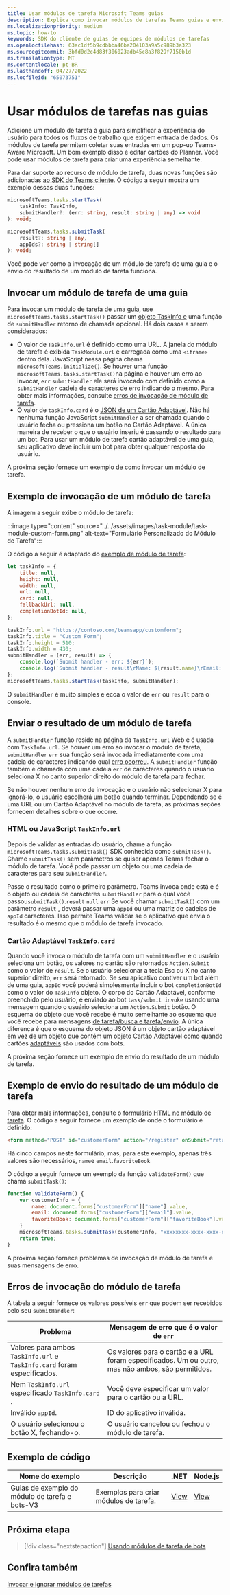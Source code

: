 ```yaml
---
title: Usar módulos de tarefa Microsoft Teams guias
description: Explica como invocar módulos de tarefas Teams guias e enviar seu resultado usando o SDK do Microsoft Teams cliente. Ele inclui exemplos de código.
ms.localizationpriority: medium
ms.topic: how-to
keywords: SDK do cliente de guias de equipes de módulos de tarefas
ms.openlocfilehash: 63ac1df5b9cdbbba46ba204103a9a5c989b3a323
ms.sourcegitcommit: 3bfd0d2c4d83f306023adb45c8a3f829f7150b1d
ms.translationtype: MT
ms.contentlocale: pt-BR
ms.lasthandoff: 04/27/2022
ms.locfileid: "65073751"
---
```

# <a name="use-task-modules-in-tabs"></a>Usar módulos de tarefas nas guias

Adicione um módulo de tarefa à guia para simplificar a experiência do usuário para todos os fluxos de trabalho que exigem entrada de dados. Os módulos de tarefa permitem coletar suas entradas em um pop-up Teams-Aware Microsoft. Um bom exemplo disso é editar cartões do Planner. Você pode usar módulos de tarefa para criar uma experiência semelhante.

Para dar suporte ao recurso de módulo de tarefa, duas novas funções são adicionadas [ao SDK do Teams cliente](/javascript/api/overview/msteams-client). O código a seguir mostra um exemplo dessas duas funções:

```typescript
microsoftTeams.tasks.startTask(
    taskInfo: TaskInfo,
    submitHandler?: (err: string, result: string | any) => void
): void;

microsoftTeams.tasks.submitTask(
    result?: string | any,
    appIds?: string | string[]
): void;
```

Você pode ver como a invocação de um módulo de tarefa de uma guia e o envio do resultado de um módulo de tarefa funciona.

## <a name="invoke-a-task-module-from-a-tab"></a>Invocar um módulo de tarefa de uma guia

Para invocar um módulo de tarefa de uma guia, use `microsoftTeams.tasks.startTask()` passar um [objeto TaskInfo e](~/task-modules-and-cards/task-modules/invoking-task-modules.md#the-taskinfo-object) uma função de `submitHandler` retorno de chamada opcional. Há dois casos a serem considerados:

* O valor de `TaskInfo.url` é definido como uma URL. A janela do módulo de tarefa é exibida `TaskModule.url` e carregada como uma `<iframe>` dentro dela. JavaScript nessa página chama `microsoftTeams.initialize()`. Se houver uma função `microsoftTeams.tasks.startTask()`na página e houver um erro ao invocar, `err` `submitHandler` ele será invocado com definido como a `submitHandler` cadeia de caracteres de erro indicando o mesmo. Para obter mais informações, consulte [erros de invocação de módulo de tarefa](#task-module-invocation-errors).
* O valor de `taskInfo.card` é o [JSON de um Cartão Adaptável](~/task-modules-and-cards/task-modules/invoking-task-modules.md#adaptive-card-or-adaptive-card-bot-card-attachment). Não há nenhuma função JavaScript `submitHandler` a ser chamada quando o usuário fecha ou pressiona um botão no Cartão Adaptável. A única maneira de receber o que o usuário inseriu é passando o resultado para um bot. Para usar um módulo de tarefa cartão adaptável de uma guia, seu aplicativo deve incluir um bot para obter qualquer resposta do usuário.

A próxima seção fornece um exemplo de como invocar um módulo de tarefa.

## <a name="example-of-invoking-a-task-module"></a>Exemplo de invocação de um módulo de tarefa

A imagem a seguir exibe o módulo de tarefa:

:::image type="content" source="../../assets/images/task-module/task-module-custom-form.png" alt-text="Formulário Personalizado do Módulo de Tarefa":::

O código a seguir é adaptado do [exemplo de módulo de tarefa](~/task-modules-and-cards/task-modules/invoking-task-modules.md#code-sample):

```javascript
let taskInfo = {
    title: null,
    height: null,
    width: null,
    url: null,
    card: null,
    fallbackUrl: null,
    completionBotId: null,
};

taskInfo.url = "https://contoso.com/teamsapp/customform";
taskInfo.title = "Custom Form";
taskInfo.height = 510;
taskInfo.width = 430;
submitHandler = (err, result) => {
    console.log(`Submit handler - err: ${err}`);
    console.log(`Submit handler - result\rName: ${result.name}\rEmail: ${result.email}\rFavorite book: ${result.favoriteBook}`);
};
microsoftTeams.tasks.startTask(taskInfo, submitHandler);
```

O `submitHandler` é muito simples e ecoa o valor de `err` ou `result` para o console.

## <a name="submit-the-result-of-a-task-module"></a>Enviar o resultado de um módulo de tarefa

A `submitHandler` função reside na página da `TaskInfo.url` Web e é usada com `TaskInfo.url`. Se houver um erro ao invocar o módulo de tarefa, `submitHandler` `err` sua função será invocada imediatamente com uma cadeia de caracteres indicando qual [erro ocorreu](#task-module-invocation-errors). A `submitHandler` função também é chamada com uma cadeia `err` de caracteres quando o usuário seleciona X no canto superior direito do módulo de tarefa para fechar.

Se não houver nenhum erro de invocação e o usuário não selecionar X para ignorá-lo, o usuário escolherá um botão quando terminar. Dependendo se é uma URL ou um Cartão Adaptável no módulo de tarefa, as próximas seções fornecem detalhes sobre o que ocorre.

### <a name="html-or-javascript-taskinfourl"></a>HTML ou JavaScript `TaskInfo.url`

Depois de validar as entradas do usuário, chame a função `microsoftTeams.tasks.submitTask()` SDK conhecida como `submitTask()`. Chame `submitTask()` sem parâmetros se quiser apenas Teams fechar o módulo de tarefa. Você pode passar um objeto ou uma cadeia de caracteres para seu `submitHandler`.

Passe o resultado como o primeiro parâmetro. Teams invoca onde está e é o objeto ou cadeia de caracteres `submitHandler` para o qual você passou`submitTask()`.`result` `null` `err` Se você chamar `submitTask()` com um parâmetro `result` , deverá passar uma `appId` ou uma matriz de cadeias de `appId` caracteres. Isso permite Teams validar se o aplicativo que envia o resultado é o mesmo que o módulo de tarefa invocado.

### <a name="adaptive-card-taskinfocard"></a>Cartão Adaptável `TaskInfo.card`

Quando você invoca o módulo de tarefa com um `submitHandler` e o usuário seleciona um botão, os valores no cartão são retornados `Action.Submit` como o valor de `result`. Se o usuário selecionar a tecla Esc ou X no canto superior direito, `err` será retornado. Se seu aplicativo contiver um bot além de uma guia, `appId` você poderá simplesmente incluir o bot `completionBotId` como o valor do `TaskInfo` objeto. O corpo do Cartão Adaptável, conforme preenchido pelo usuário, é enviado ao bot `task/submit invoke` usando uma mensagem quando o usuário seleciona um `Action.Submit` botão. O esquema do objeto que você recebe é muito semelhante ao esquema que você recebe para mensagens [de tarefa/busca e tarefa/envio](~/task-modules-and-cards/task-modules/task-modules-bots.md#payload-of-taskfetch-and-tasksubmit-messages). A única diferença é que o esquema do objeto JSON é um objeto cartão adaptável em vez de um objeto que contém um objeto Cartão Adaptável como quando cartões [adaptáveis](~/task-modules-and-cards/task-modules/task-modules-bots.md#payload-of-taskfetch-and-tasksubmit-messages) são usados com bots.

A próxima seção fornece um exemplo de envio do resultado de um módulo de tarefa.

## <a name="example-of-submitting-the-result-of-a-task-module"></a>Exemplo de envio do resultado de um módulo de tarefa

Para obter mais informações, consulte o [formulário HTML no módulo de tarefa](#example-of-invoking-a-task-module). O código a seguir fornece um exemplo de onde o formulário é definido:

```html
<form method="POST" id="customerForm" action="/register" onSubmit="return validateForm()">
```

Há cinco campos neste formulário, mas, para este exemplo, apenas três valores são necessários, `name`e `email`.`favoriteBook`

O código a seguir fornece um exemplo da função `validateForm()` que chama `submitTask()`:

```javascript
function validateForm() {
    var customerInfo = {
        name: document.forms["customerForm"]["name"].value,
        email: document.forms["customerForm"]["email"].value,
        favoriteBook: document.forms["customerForm"]["favoriteBook"].value
    }
    microsoftTeams.tasks.submitTask(customerInfo, "xxxxxxxx-xxxx-xxxx-xxxx-xxxxxxxxxxxx");
    return true;
}
```

A próxima seção fornece problemas de invocação de módulo de tarefa e suas mensagens de erro.

## <a name="task-module-invocation-errors"></a>Erros de invocação do módulo de tarefa

A tabela a seguir fornece os valores possíveis `err` que podem ser recebidos pelo seu `submitHandler`:

| Problema | Mensagem de erro que é o valor de `err` |
| ------- | ------------------------------ |
| Valores para ambos `TaskInfo.url` e `TaskInfo.card` foram especificados. | Os valores para o cartão e a URL foram especificados. Um ou outro, mas não ambos, são permitidos. |
| Nem `TaskInfo.url` especificado `TaskInfo.card` . | Você deve especificar um valor para o cartão ou a URL. |
| Inválido `appId`. | ID do aplicativo inválida. |
| O usuário selecionou o botão X, fechando-o. | O usuário cancelou ou fechou o módulo de tarefa. |

## <a name="code-sample"></a>Exemplo de código

|Nome do exemplo | Descrição | .NET | Node.js|
|----------------|-----------------|--------------|----------------|
|Guias de exemplo do módulo de tarefa e bots-V3 | Exemplos para criar módulos de tarefa. |[View](https://github.com/OfficeDev/Microsoft-Teams-Samples/tree/main/samples/app-task-module/csharp)|[View](https://github.com/OfficeDev/Microsoft-Teams-Samples/tree/main/samples/app-task-module/nodejs)|

## <a name="next-step"></a>Próxima etapa

> [!div class="nextstepaction"]
> [Usando módulos de tarefa de bots](~/task-modules-and-cards/task-modules/task-modules-bots.md)

## <a name="see-also"></a>Confira também

[Invocar e ignorar módulos de tarefas](~/task-modules-and-cards/task-modules/invoking-task-modules.md)
